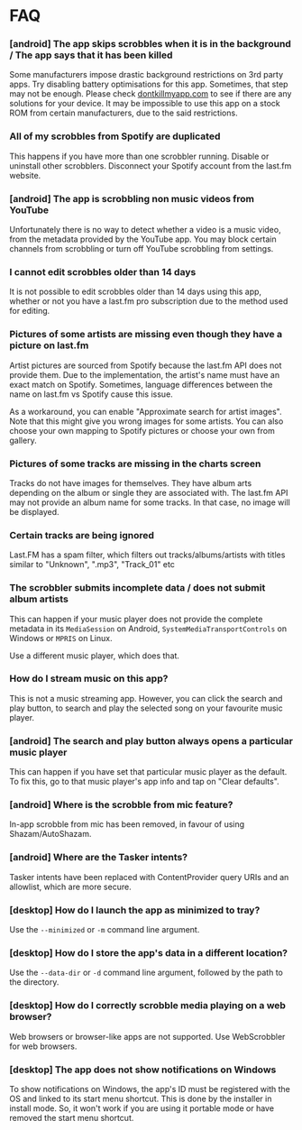 # FAQ

### [android] The app skips scrobbles when it is in the background / The app says that it has been killed

Some manufacturers impose drastic background restrictions on 3rd party apps. Try disabling battery
optimisations for this app. Sometimes, that step may not be enough. Please
check [dontkillmyapp.com](https://dontkillmyapp.com) to see if there are any solutions for your
device. It may be impossible to use this app on a stock ROM from certain manufacturers, due to the
said restrictions.

### All of my scrobbles from Spotify are duplicated

This happens if you have more than one scrobbler running. Disable or uninstall other scrobblers.
Disconnect your Spotify account from the last.fm website.

### [android] The app is scrobbling non music videos from YouTube

Unfortunately there is no way to detect whether a video is a music video, from the metadata provided
by the YouTube app. You may block certain channels from scrobbling or turn off YouTube scrobbling
from settings.

### I cannot edit scrobbles older than 14 days

It is not possible to edit scrobbles older than 14 days using this app, whether or not you have a
last.fm pro subscription due to the method used for editing.

### Pictures of some artists are missing even though they have a picture on last.fm

Artist pictures are sourced from Spotify because the last.fm API does not provide them. Due to the
implementation, the artist's name must have an exact match on Spotify. Sometimes, language
differences between the name on last.fm vs Spotify cause this issue.

As a workaround, you can enable "Approximate search for artist images". Note that this might give
you wrong images for some artists. You can also choose your own mapping to Spotify pictures or
choose your own from gallery.

### Pictures of some tracks are missing in the charts screen

Tracks do not have images for themselves. They have album arts depending on the album or single they
are associated with. The last.fm API may not provide an album name for some tracks. In that case, no
image will be displayed.

### Certain tracks are being ignored

Last.FM has a spam filter, which filters out tracks/albums/artists with titles similar to
"Unknown", ".mp3", "Track_01" etc

### The scrobbler submits incomplete data / does not submit album artists

This can happen if your music player does not provide the complete metadata in its
`MediaSession` on Android, `SystemMediaTransportControls` on Windows or `MPRIS` on Linux.

Use a different music player, which does that.

### How do I stream music on this app?

This is not a music streaming app. However, you can click the search and play button, to search and
play the selected song on your favourite music player.

### [android] The search and play button always opens a particular music player

This can happen if you have set that particular music player as the default. To fix this, go to that
music player's app info and tap on "Clear defaults".

### [android] Where is the scrobble from mic feature?

In-app scrobble from mic has been removed, in favour of using Shazam/AutoShazam.

### [android] Where are the Tasker intents?

Tasker intents have been replaced with ContentProvider query URIs and an allowlist, which are more
secure.

### [desktop] How do I launch the app as minimized to tray?

Use the `--minimized` or `-m` command line argument.

### [desktop] How do I store the app's data in a different location?

Use the `--data-dir` or `-d` command line argument, followed by the path to the directory.

### [desktop] How do I correctly scrobble media playing on a web browser?

Web browsers or browser-like apps are not supported. Use WebScrobbler for web browsers.

### [desktop] The app does not show notifications on Windows

To show notifications on Windows, the app's ID must be registered with the OS and linked to its
start menu shortcut. This is done by the installer in install mode. So, it won't work if you
are using it portable mode or have removed the start menu shortcut.